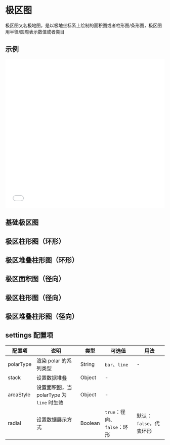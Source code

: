 # 极区图

极区图又名极地图，是以极地坐标系上绘制的面积图或者柱形图/条形图，极区图用半径/圆周表示数值或者类目

## 示例

<iframe width="100%" height="470" src="//jsfiddle.net/vecharts/n8oxpfu6/embedded/result,html,js/?bodyColor=fff" allowfullscreen="allowfullscreen" frameborder="0"></iframe>


## 基础极区图

<vuep template="#basicPolar" :options="{ theme: 'vue', lineNumbers: false }"></vuep>

<script v-pre type="text/x-template" id="basicPolar">
<template>
  <ve-polar-chart :data="chartData" :settings="settings" />
</template>

<script>
  module.exports = {
    created () {
      this.chartData = {
        dimensions: {
          name: 'week',
          data: ['周一', '周二', '周三', '周四', '周五', '周六', '周日']
        },
        measures: [{
          name: '健身记录',
          data: [15, 30, 45, 60, 75, 90, 100]
        }]
      }
      this.settings = {
        polarType: 'bar'
      }
    }
  }
</script>

## 极区柱形图（环形）

<vuep template="#circlePolar" :options="{ theme: 'vue', lineNumbers: false }"></vuep>

<script v-pre type="text/x-template" id="circlePolar">
<template>
  <ve-polar-chart :data="chartData" :settings="settings" />
</template>

<script>
  module.exports = {
    created () {
      this.chartData = {
        dimensions: {
          name: 'product',
          data: ['拿铁', '摩卡', '意式', '美式']
        },
        measures: [
          {
            name: '2017',
            data: [43.2, 23.9, 87.7, 77.2]
          },
          {
            name: '2018',
            data: [33.9, 76.8, 65.1, 20.8]
          },
          {
            name: '2019',
            data: [90.7, 78.6, 28.7, 53.9]
          }
        ]
      }
      this.settings = {
        polarType: 'bar'
      }
    }
  }
</script>

## 极区堆叠柱形图（环形）

<vuep template="#circleStackPolar" :options="{ theme: 'vue', lineNumbers: false }"></vuep>

<script v-pre type="text/x-template" id="circleStackPolar">
<template>
  <ve-polar-chart :data="chartData" :settings="settings" />
</template>

<script>
  module.exports = {
    created () {
      this.chartData = {
        dimensions: {
          name: 'product',
          data: ['拿铁', '摩卡', '意式', '美式']
        },
        measures: [
          {
            name: '2017',
            data: [43.2, 23.9, 87.7, 77.2]
          },
          {
            name: '2018',
            data: [33.9, 76.8, 65.1, 20.8]
          },
          {
            name: '2019',
            data: [90.7, 78.6, 28.7, 53.9]
          }
        ]
      }
      this.settings = {
        polarType: 'bar',
        stack: {}
      }
    }
  }
</script>

## 极区面积图（径向）

<vuep template="#radialAreaPolar" :options="{ theme: 'vue', lineNumbers: false }"></vuep>

<script v-pre type="text/x-template" id="radialAreaPolar">
<template>
  <ve-polar-chart :data="chartData" :settings="settings" />
</template>

<script>
  module.exports = {
    created () {
      this.chartData = {
        dimensions: {
          name: 'product',
          data: ['拿铁', '摩卡', '意式', '美式']
        },
        measures: [
          {
            name: '2017',
            data: [43.2, 23.9, 87.7, 77.2]
          },
          {
            name: '2018',
            data: [33.9, 76.8, 65.1, 20.8]
          },
          {
            name: '2019',
            data: [90.7, 78.6, 28.7, 53.9]
          }
        ]
      }
      this.settings = {
        polarType: 'line',
        radial: true,
        areaStyle: {}
      }
    }
  }
</script>

## 极区柱形图（径向）

<vuep template="#radialBarPolar" :options="{ theme: 'vue', lineNumbers: false }"></vuep>

<script v-pre type="text/x-template" id="radialBarPolar">
<template>
  <ve-polar-chart :data="chartData" :settings="settings" />
</template>

<script>
  module.exports = {
    created () {
      this.chartData = {
        dimensions: {
          name: 'product',
          data: ['拿铁', '摩卡', '意式', '美式']
        },
        measures: [
          {
            name: '2017',
            data: [43.2, 23.9, 87.7, 77.2]
          },
          {
            name: '2018',
            data: [33.9, 76.8, 65.1, 20.8]
          },
          {
            name: '2019',
            data: [90.7, 78.6, 28.7, 53.9]
          }
        ]
      }
      this.settings = {
        polarType: 'bar',
        radial: true
      }
    }
  }
</script>

## 极区堆叠柱形图（径向）

<vuep template="#radialStackPolar" :options="{ theme: 'vue', lineNumbers: false }"></vuep>

<script v-pre type="text/x-template" id="radialStackPolar">
<template>
  <ve-polar-chart :data="chartData" :settings="settings" />
</template>

<script>
  module.exports = {
    created () {
      this.chartData = {
        dimensions: {
          name: 'product',
          data: ['拿铁', '摩卡', '意式', '美式']
        },
        measures: [
          {
            name: '2017',
            data: [43.2, 23.9, 87.7, 77.2]
          },
          {
            name: '2018',
            data: [33.9, 76.8, 65.1, 20.8]
          },
          {
            name: '2019',
            data: [90.7, 78.6, 28.7, 53.9]
          }
        ]
      }
      this.settings = {
        polarType: 'bar',
        radial: true,
        stack: {}
      }
    }
  }
</script>

## settings 配置项

| 配置项 | 说明 | 类型 | 可选值 | 用法 |
| --- | --- | --- | --- | --- |
| polarType | 渲染 polar 的系列类型 | String | `bar`、`line` | - |
| stack | 设置数据堆叠 | Object | - |  |
| areaStyle | 设置面积图，当 polarType 为 `line` 时生效 | Object | - |  |
| radial | 设置数据展示方式 | Boolean | `true`：径向、`false`：环形 | 默认：`false`，代表环形 |
